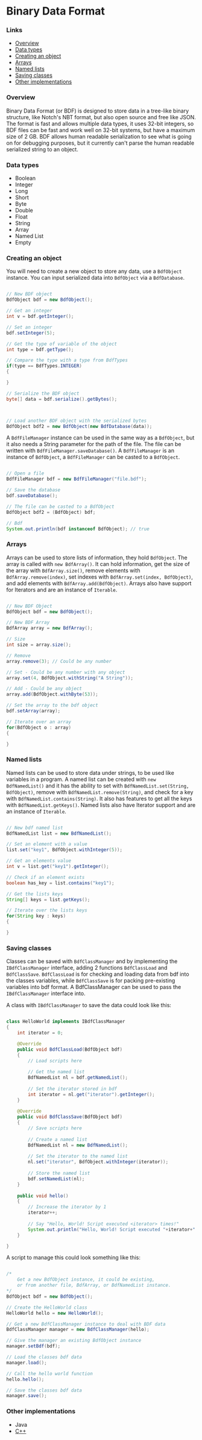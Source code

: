 # Binary Data Format

### Links

- <a href="#overview">Overview</a>
- <a href="#data-types">Data types</a>
- <a href="#creating-an-object">Creating an object</a>
- <a href="#arrays">Arrays</a>
- <a href="#named-lists">Named lists</a>
- <a href="#saving-classes">Saving classes</a>
- <a href="#other-implementations">Other implementations</a>

### Overview

Binary Data Format (or BDF) is designed to store data in a tree-like binary structure,
like Notch's NBT format, but also open source and free like JSON. The format is
fast and allows multiple data types, it uses 32-bit integers, so BDF files can
be fast and work well on 32-bit systems, but have a maximum size of 2 GB.
BDF allows human readable serialization to see what is going on for debugging
purposes, but it currently can't parse the human readable serialized string to an object.

### Data types

- Boolean
- Integer
- Long
- Short
- Byte
- Double
- Float
- String
- Array
- Named List
- Empty

### Creating an object

You will need to create a new object to store any data, use a `BdfObject` instance.
You can input serialized data into `BdfObject` via a `BdfDatabase`.

```java

// New BDF object
BdfObject bdf = new BdfObject();

// Get an integer
int v = bdf.getInteger();

// Set an integer
bdf.setInteger(5);

// Get the type of variable of the object
int type = bdf.getType();

// Compare the type with a type from BdfTypes
if(type == BdfTypes.INTEGER)
{

}

// Serialize the BDF object
byte[] data = bdf.serialize().getBytes();



// Load another BDF object with the serialized bytes
BdfObject bdf2 = new BdfObject(new BdfDatabase(data));

```

A `BdfFileManager`
instance can be used in the same way as a `BdfObject`, but it also needs a String parameter
for the path of the file. The file can be written with `BdfFileManager.saveDatabase()`.
A `BdfFileManager` is an instance of `BdfObject`, a `BdfFileManager` can be casted to
a `BdfObject`.

```java

// Open a file
BdfFileManager bdf = new BdfFileManager("file.bdf");

// Save the database
bdf.saveDatabase();

// The file can be casted to a BdfObject
BdfObject bdf2 = (BdfObject) bdf;

// Bdf
System.out.println(bdf instanceof BdfObject); // true

```

### Arrays

Arrays can be used to store lists of information, they hold `BdfObject`.
The array is called with `new BdfArray()`. It can hold information, get
the size of the array with `BdfArray.size()`, remove elements with
`BdfArray.remove(index)`, set indexes with `BdfArray.set(index, BdfObject)`,
and add elements with `BdfArray.add(BdfObject)`. Arrays also
have support for Iterators and are an instance of `Iterable`.

```java

// New BDF Object
BdfObject bdf = new BdfObject();

// New BDF Array
BdfArray array = new BdfArray();

// Size
int size = array.size();

// Remove
array.remove(3); // Could be any number

// Set - Could be any number with any object
array.set(4, BdfObject.withString("A String"));

// Add - Could be any object
array.add(BdfObject.withByte(53));

// Set the array to the bdf object
bdf.setArray(array);

// Iterate over an array
for(BdfObject o : array)
{

}

```

### Named lists

Named lists can be used to store data under strings,
to be used like variables in a program. A named list
can be created with `new BdfNamedList()` and it
has the ability to set with `BdfNamedList.set(String, BdfObject)`,
remove with `BdfNamedList.remove(String)`, and check
for a key with `BdfNamedList.contains(String)`. It also has
features to get all the keys with `BdfNamedList.getKeys()`.
Named lists also have Iterator support and are an instance of
`Iterable`.

```java

// New bdf named list
BdfNamedList list = new BdfNamedList();

// Set an element with a value
list.set("key1", BdfObject.withInteger(5));

// Get an elements value
int v = list.get("key1").getInteger();

// Check if an element exists
boolean has_key = list.contains("key1");

// Get the lists keys
String[] keys = list.getKeys();

// Iterate over the lists keys
for(String key : keys)
{

}

```

### Saving classes

Classes can be saved with `BdfClassManager` and by
implementing the `IBdfClassManager` interface,
adding 2 functions `BdfClassLoad` and `BdfClassSave`.
`BdfClassLoad` is for checking and loading data from
bdf into the classes variables, while `BdfClassSave`
is for packing pre-existing variables into bdf format.
A BdfClassManager can be used to pass the `IBdfClassManager`
interface into.

A class with `IBdfClassManager` to save the data
could look like this:

```java

class HelloWorld implements IBdfClassManager
{
	int iterator = 0;

	@Override
	public void BdfClassLoad(BdfObject bdf)
	{
		// Load scripts here
		
		// Get the named list
		BdfNamedList nl = bdf.getNamedList();
		
		// Set the iterator stored in bdf
		int iterator = nl.get("iterator").getInteger();
	}
	
	@Override
	public void BdfClassSave(BdfObject bdf)
	{
		// Save scripts here
		
		// Create a named list
		BdfNamedList nl = new BdfNamedList();
		
		// Set the iterator to the named list
		nl.set("iterator", BdfObject.withInteger(iterator));
		
		// Store the named list
		bdf.setNamedList(nl);
	}
	
	public void hello()
	{
		// Increase the iterator by 1
		iterator++;
		
		// Say "Hello, World! Script executed <iterator> times!"
		System.out.println("Hello, World! Script executed "+iterator+" times!");
	}

}

```

A script to manage this could look something like this:

```java

/*
	Get a new BdfObject instance, it could be existing,
	or from another file, BdfArray, or BdfNamedList instance.
*/
BdfObject bdf = new BdfObject();

// Create the HelloWorld class
HelloWorld hello = new HelloWorld();

// Get a new BdfClassManager instance to deal with BDF data
BdfClassManager manager = new BdfClassManager(hello);

// Give the manager an existing BdfObject instance
manager.setBdf(bdf);

// Load the classes bdf data
manager.load();

// Call the hello world function
hello.hello();

// Save the classes bdf data
manager.save();

```

### Other implementations

- Java
- <a href="https://github.com/jsrobson10/BdfCpp">C++</a>
